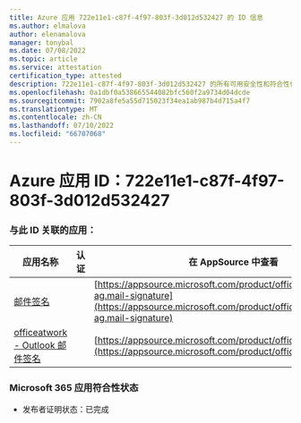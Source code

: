 ```yaml
---
title: Azure 应用 722e11e1-c87f-4f97-803f-3d012d532427 的 ID 信息
ms.author: elmalova
author: elenamalova
manager: tonybal
ms.date: 07/08/2022
ms.topic: article
ms.service: attestation
certification_type: attested
description: 722e11e1-c87f-4f97-803f-3d012d532427 的所有可用安全性和符合性信息信息。
ms.openlocfilehash: 0a1dbf0a538665544082bfc560f2a9734d04dcde
ms.sourcegitcommit: 7902a8fe5a55d715023f34ea1ab987b4d715a4f7
ms.translationtype: MT
ms.contentlocale: zh-CN
ms.lasthandoff: 07/10/2022
ms.locfileid: "66707068"
---
```

# <a name="azure-app-id-722e11e1-c87f-4f97-803f-3d012d532427"></a>Azure 应用 ID：722e11e1-c87f-4f97-803f-3d012d532427


### <a name="apps-associated-with-this-id"></a>与此 ID 关联的应用：
| **应用名称** | **认证** | **在 AppSource 中查看** |
|--------------|---------------|-----------------------|
| [邮件签名](../forward/officeatwork-ag.mail-signature.md) |  | [https://appsource.microsoft.com/product/office/officeatwork-ag.mail-signature](https://appsource.microsoft.com/product/office/officeatwork-ag.mail-signature) |
| [officeatwork - Outlook 邮件签名](../forward/WA200003062.md) |  | [https://appsource.microsoft.com/product/office/WA200003062](https://appsource.microsoft.com/product/office/WA200003062) |

### <a name="microsoft-365-app-compliance-status"></a>Microsoft 365 应用符合性状态
- 发布者证明状态：已完成
